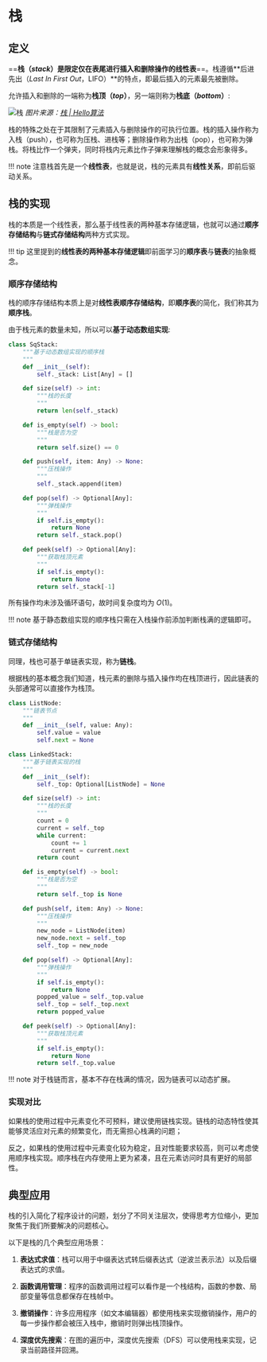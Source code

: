 # 栈


## 定义

==**栈（*stack*）**是限定**仅在表尾进行插入和删除操作的线性表**==。栈遵循**后进先出（*Last In First Out*，LIFO）**的特点，即最后插入的元素最先被删除。

允许插入和删除的一端称为**栈顶（*top*）**，另一端则称为**栈底（*bottom*）**:

![栈](stack_operations.png)
*图片来源：[栈 | Hello算法](https://www.hello-algo.com/chapter_stack_and_queue/stack/)*

栈的特殊之处在于其限制了元素插入与删除操作的可执行位置。栈的插入操作称为入栈（push），也可称为压栈、进栈等；删除操作称为出栈（pop），也可称为弹栈。将栈比作一个弹夹，同时将栈内元素比作子弹来理解栈的概念会形象得多。

!!! note
    注意栈首先是一个**线性表**，也就是说，栈的元素具有**线性关系**，即前后驱动关系。

## 栈的实现

栈的本质是一个线性表，那么基于线性表的两种基本存储逻辑，也就可以通过**顺序存储结构**与**链式存储结构**两种方式实现。

!!! tip
    这里提到的**线性表的两种基本存储逻辑**即前面学习的**顺序表**与**链表**的抽象概念。

### 顺序存储结构

栈的顺序存储结构本质上是对**线性表顺序存储结构**，即**顺序表**的简化，我们称其为**顺序栈**。

由于栈元素的数量未知，所以可以**基于动态数组实现**:

```py
class SqStack:
    """基于动态数组实现的顺序栈
    """
    def __init__(self):
        self._stack: List[Any] = []

    def size(self) -> int:
        """栈的长度
        """
        return len(self._stack)

    def is_empty(self) -> bool:
        """栈是否为空
        """
        return self.size() == 0

    def push(self, item: Any) -> None:
        """压栈操作
        """
        self._stack.append(item)

    def pop(self) -> Optional[Any]:
        """弹栈操作
        """
        if self.is_empty():
            return None
        return self._stack.pop()

    def peek(self) -> Optional[Any]:
        """获取栈顶元素
        """
        if self.is_empty():
            return None
        return self._stack[-1]
```

所有操作均未涉及循环语句，故时间复杂度均为 $O(1)$。

!!! note
    基于静态数组实现的顺序栈只需在入栈操作前添加判断栈满的逻辑即可。

### 链式存储结构

同理，栈也可基于单链表实现，称为**链栈**。

根据栈的基本概念我们知道，栈元素的删除与插入操作均在栈顶进行，因此链表的头部通常可以直接作为栈顶。

```py
class ListNode:
    """链表节点
    """
    def __init__(self, value: Any):
        self.value = value
        self.next = None

class LinkedStack:
    """基于链表实现的栈
    """
    def __init__(self):
        self._top: Optional[ListNode] = None

    def size(self) -> int:
        """栈的长度
        """
        count = 0
        current = self._top
        while current:
            count += 1
            current = current.next
        return count

    def is_empty(self) -> bool:
        """栈是否为空
        """
        return self._top is None

    def push(self, item: Any) -> None:
        """压栈操作
        """
        new_node = ListNode(item)
        new_node.next = self._top
        self._top = new_node

    def pop(self) -> Optional[Any]:
        """弹栈操作
        """
        if self.is_empty():
            return None
        popped_value = self._top.value
        self._top = self._top.next
        return popped_value

    def peek(self) -> Optional[Any]:
        """获取栈顶元素
        """
        if self.is_empty():
            return None
        return self._top.value
```

!!! note
    对于栈链而言，基本不存在栈满的情况，因为链表可以动态扩展。

### 实现对比

如果栈的使用过程中元素变化不可预料，建议使用链栈实现。链栈的动态特性使其能够灵活应对元素的频繁变化，而无需担心栈满的问题；

反之，如果栈的使用过程中元素变化较为稳定，且对性能要求较高，则可以考虑使用顺序栈实现。顺序栈在内存使用上更为紧凑，且在元素访问时具有更好的局部性。

## 典型应用

栈的引入简化了程序设计的问题，划分了不同关注层次，使得思考方位缩小，更加聚焦于我们所要解决的问题核心。

以下是栈的几个典型应用场景：

1. **表达式求值**：栈可以用于中缀表达式转后缀表达式（逆波兰表示法）以及后缀表达式的求值。

2. **函数调用管理**：程序的函数调用过程可以看作是一个栈结构，函数的参数、局部变量等信息都保存在栈帧中。

3. **撤销操作**：许多应用程序（如文本编辑器）都使用栈来实现撤销操作，用户的每一步操作都会被压入栈中，撤销时则弹出栈顶操作。

4. **深度优先搜索**：在图的遍历中，深度优先搜索（DFS）可以使用栈来实现，记录当前路径并回溯。
